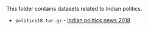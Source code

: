 This folder contains datasets related to Indian politics.

- `politics18.tar.gz` - [Indian politics news 2018](https://www.kaggle.com/datasets/xenomorph/indian-politics-news-2018)
